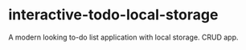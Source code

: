 # interactive-todo-local-storage
A modern looking to-do list application with local storage. CRUD app.

